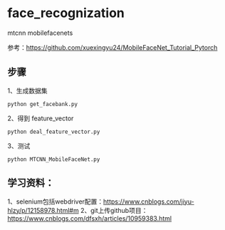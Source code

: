 # face_recognization
mtcnn mobilefacenets

参考：https://github.com/xuexingyu24/MobileFaceNet_Tutorial_Pytorch

## 步骤

1、生成数据集
```
python get_facebank.py
```
2、得到 feature_vector
```
python deal_feature_vector.py
```
3、测试
```
python MTCNN_MobileFaceNet.py
```

## 学习资料：
1、selenium包括webdriver配置：https://www.cnblogs.com/jiyu-hlzy/p/12158978.html#m
2、git上传github项目：https://www.cnblogs.com/dfsxh/articles/10959383.html
